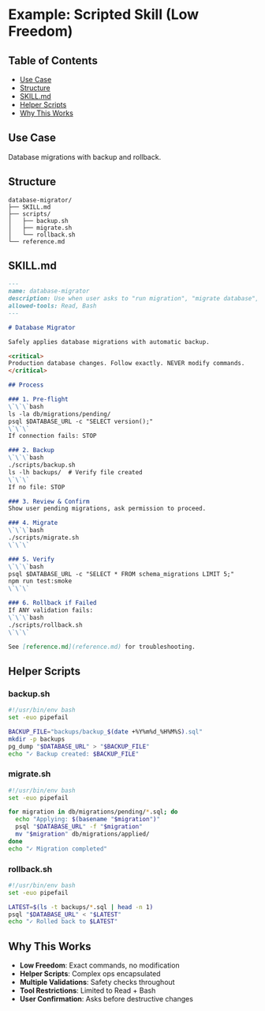 # Example: Scripted Skill (Low Freedom)

## Table of Contents
- [Use Case](#use-case)
- [Structure](#structure)
- [SKILL.md](#skillmd)
- [Helper Scripts](#helper-scripts)
- [Why This Works](#why-this-works)

## Use Case
Database migrations with backup and rollback.

## Structure
```
database-migrator/
├── SKILL.md
├── scripts/
│   ├── backup.sh
│   ├── migrate.sh
│   └── rollback.sh
└── reference.md
```

## SKILL.md

```markdown
---
name: database-migrator
description: Use when user asks to "run migration", "migrate database", or "apply schema changes". Handles database migrations with backup/rollback. CRITICAL operation.
allowed-tools: Read, Bash
---

# Database Migrator

Safely applies database migrations with automatic backup.

<critical>
Production database changes. Follow exactly. NEVER modify commands.
</critical>

## Process

### 1. Pre-flight
\`\`\`bash
ls -la db/migrations/pending/
psql $DATABASE_URL -c "SELECT version();"
\`\`\`
If connection fails: STOP

### 2. Backup
\`\`\`bash
./scripts/backup.sh
ls -lh backups/  # Verify file created
\`\`\`
If no file: STOP

### 3. Review & Confirm
Show user pending migrations, ask permission to proceed.

### 4. Migrate
\`\`\`bash
./scripts/migrate.sh
\`\`\`

### 5. Verify
\`\`\`bash
psql $DATABASE_URL -c "SELECT * FROM schema_migrations LIMIT 5;"
npm run test:smoke
\`\`\`

### 6. Rollback if Failed
If ANY validation fails:
\`\`\`bash
./scripts/rollback.sh
\`\`\`

See [reference.md](reference.md) for troubleshooting.
```

## Helper Scripts

### backup.sh
```bash
#!/usr/bin/env bash
set -euo pipefail

BACKUP_FILE="backups/backup_$(date +%Y%m%d_%H%M%S).sql"
mkdir -p backups
pg_dump "$DATABASE_URL" > "$BACKUP_FILE"
echo "✓ Backup created: $BACKUP_FILE"
```

### migrate.sh
```bash
#!/usr/bin/env bash
set -euo pipefail

for migration in db/migrations/pending/*.sql; do
  echo "Applying: $(basename "$migration")"
  psql "$DATABASE_URL" -f "$migration"
  mv "$migration" db/migrations/applied/
done
echo "✓ Migration completed"
```

### rollback.sh
```bash
#!/usr/bin/env bash
set -euo pipefail

LATEST=$(ls -t backups/*.sql | head -n 1)
psql "$DATABASE_URL" < "$LATEST"
echo "✓ Rolled back to $LATEST"
```

## Why This Works

- **Low Freedom**: Exact commands, no modification
- **Helper Scripts**: Complex ops encapsulated
- **Multiple Validations**: Safety checks throughout
- **Tool Restrictions**: Limited to Read + Bash
- **User Confirmation**: Asks before destructive changes
